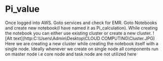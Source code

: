 # Pi_value
Once logged into AWS. Goto services and check for EMR.
Goto Notebooks and create new notebook(I have named it as Pi_calculation). While creating the notebook you can either use existing cluster or create a new cluster. ![Alt text](http:C:\Users\Admin\Desktop\CLOUD COMPUTING\Cluster.JPG)
Here we are creating a new cluster while creating the notebook itself with a single node. Ideally whenever we create on single node all components run on master node i.e core node and task node are not utilized here 
